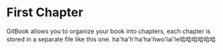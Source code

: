 # First Chapter

GitBook allows you to organize your book into chapters, each chapter is stored in a separate file like this one.
ha'ha'h'ha'ha'hwo'lai'le哈哈哈哈哈哈
